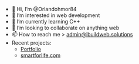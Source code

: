 * 👋 Hi, I’m @Orlandohmor84
* 👀 I’m interested in web development
* 🌱 I’m currently learning C++
* 💞️ I’m looking to collaborate on anything web
* 📫 How to reach me > admin@ibuildweb.solutions
* Recent projects:
    * [Portfolio](https://ibuildwebs-portfolio.herokuapp.com/)
    * [smartforlife.com](http://www.smartforlife.com)  

<!---
Orlandohmor84/Orlandohmor84 is a ✨ special ✨ repository because its `README.md` (this file) appears on your GitHub profile.
You can click the Preview link to take a look at your changes.
--->
